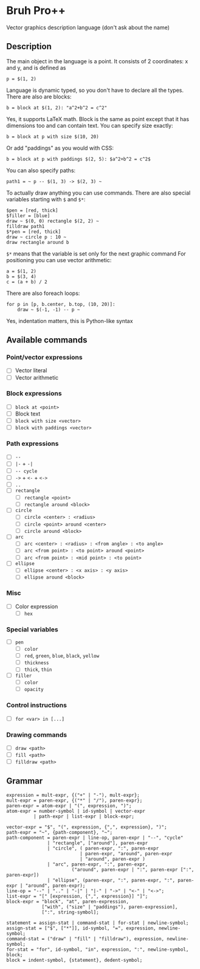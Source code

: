 # Bruh Pro++
Vector graphics description language (don't ask about the name)

## Description

The main object in the language is a point. It consists of 2 coordinates: x and y, and is defined as
```
p = $(1, 2)
```
Language is dynamic typed, so you don't have to declare all the types. There are also are blocks:
```
b = block at $(1, 2): "a^2+b^2 = c^2"
```
Yes, it supports LaTeX math. Block is the same as point except that it has dimensions too and 
can contain text. You can specify size exactly:
```
b = block at p with size $(10, 20)
```
Or add "paddings" as you would with CSS:
```
b = block at p with paddings $(2, 5): $a^2+b^2 = c^2$
```
You can also specify paths:
```
path1 = ~ p -- $(1, 3) -> $(2, 3) ~
```
To actually draw anything you can use commands. There are also special variables starting with `$` and `$*`:
```
$pen = [red, thick]
$filler = [blue]
draw ~ $(0, 0) rectangle $(2, 2) ~
filldraw path1
$*pen = [red, thick]
draw ~ circle p : 10 ~
draw rectangle around b
```
`$*` means that the variable is set only for the next graphic command
For positioning you can use vector arithmetic:
```
a = $(1, 2)
b = $(3, 4)
c = (a + b) / 2
```
There are also foreach loops:
```
for p in [p, b.center, b.top, (10, 20)]:
    draw ~ $(-1, -1) -- p ~
```
Yes, indentation matters, this is Python-like syntax

## Available commands
### Point/vector expressions
- [ ] Vector literal
- [ ] Vector arithmetic
### Block expressions
- [ ] `block at <point>`
- [ ] Block text
- [ ] `block with size <vector>`
- [ ] `block with paddings <vector>`
### Path expressions
- [ ] `--`
- [ ] `|-` + `-|`
- [ ] `-- cycle`
- [ ] `->` + `<-` + `<->`
- [ ] `..`
- [ ] `rectangle`
    - [ ] `rectangle <point>`
    - [ ] `rectangle around <block>`
- [ ] `circle`
    - [ ] `circle <center> : <radius>`
    - [ ] `circle <point> around <center>`
    - [ ] `circle around <block>`
- [ ] `arc`
    - [ ] `arc <center> : <radius> : <from angle> : <to angle>`
    - [ ] `arc <from point> : <to point> around <point>`
    - [ ] `arc <from point> : <mid point> : <to point>`
- [ ] `ellipse`
    - [ ] `ellipse <center> : <x axis> : <y axis>`
    - [ ] `ellipse around <block>`
### Misc
- [ ] Color expression
    - [ ] `hex`
### Special variables
- [ ] `pen`
    - [ ] `color`
    - [ ] `red`, `green`, `blue`, `black`, `yellow`
    - [ ] `thickness`
    - [ ] `thick`, `thin`
- [ ] `filler`
    - [ ] `color`
    - [ ] `opacity`
### Control instructions
- [ ] `for <var> in [...]`
### Drawing commands
- [ ] `draw <path>`
- [ ] `fill <path>`
- [ ] `filldraw <path>`

## Grammar
```ebnf
expression = mult-expr, {("+" | "-"), mult-expr};
mult-expr = paren-expr, {("*" | "/"), paren-expr};
paren-expr = atom-expr | "(", expression, ")";
atom-expr = number-symbol | id-symbol | vector-expr
          | path-expr | list-expr | block-expr;

vector-expr = "$", "(", expression, {",", expression}, ")";
path-expr = "~", {path-component}, "~";
path-component = paren-expr | line-op, paren-expr | "--", "cycle"
               | "rectangle", ["around"], paren-expr
               | "circle", ( paren-expr, ":", paren-expr
                           | paren-expr, "around", paren-expr
                           | "around", paren-expr )
               | "arc", paren-expr, ":", paren-expr,
                        ("around", paren-expr | ":", paren-expr [":", paren-expr])
               | "ellipse", (paren-expr, ":", paren-expr, ":", paren-expr | "around", paren-expr);
line-op = "--" | ".." | "-|" | "|-" | "->" | "<-" | "<->";
list-expr = "[" [expression, {",", expression}] "]";
block-expr = "block", "at", paren-expression,
             ["with", ("size" | "paddings"), paren-expression],
             [":", string-symbol];

statement = assign-stat | command-stat | for-stat | newline-symbol;
assign-stat = ["$", ["*"]], id-symbol, "=", expression, newline-symbol;
command-stat = ("draw" | "fill" | "filldraw"), expression, newline-symbol;
for-stat = "for", id-symbol, "in", expression, ":", newline-symbol, block;
block = indent-symbol, {statement}, dedent-symbol;
```